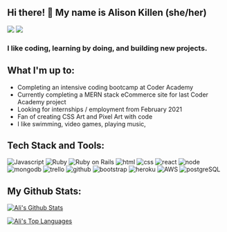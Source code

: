 ## Hi there! 👋 My name is Alison Killen (she/her)

[<img src="https://img.shields.io/badge/Twitter-1DA1F2?style=for-the-badge&logo=twitter&logoColor=white" />](https://twitter.com/alikillenit)
[<img src="https://img.shields.io/badge/LinkedIn-0077B5?style=for-the-badge&logo=linkedin&logoColor=white"/>](https://www.linkedin.com/in/alison-killen-she-her-2327a059/)


### I like coding, learning by doing, and building new projects. 

## What I'm up to:

- Completing an intensive coding bootcamp at Coder Academy
- Currently completing a MERN stack eCommerce site for last Coder Academy project
- Looking for internships / employment from February 2021
- Fan of creating CSS Art and Pixel Art with code
- I like swimming, video games, playing music, 


## Tech Stack and Tools:
<img src="https://img.icons8.com/dusk/64/000000/javascript.png" alt="Javascript"/>
<img src="https://img.icons8.com/color/48/000000/ruby-programming-language.png" alt="Ruby"/>
<img src="https://seeklogo.com/images/R/ruby-on-rails-logo-95951CC5FB-seeklogo.com.png" alt="Ruby on Rails"/>
<img src="https://img.icons8.com/nolan/64/html-filetype.png" alt="html" />
<img src="https://img.icons8.com/nolan/96/css-filetype.png" alt="css" />
<img src="https://img.icons8.com/plasticine/100/000000/react.png" alt="react"/>
<img src="https://img.icons8.com/color/96/000000/nodejs.png" alt="node"/>
<img src="https://img.icons8.com/color/48/000000/mongodb.png" alt="mongodb"/>


<img src="https://img.icons8.com/color/96/000000/trello.png" alt="trello" />
<img src="https://img.icons8.com/bubbles/100/000000/github.png" alt="github"/>
<img src="https://img.icons8.com/color/96/000000/bootstrap.png" alt="bootstrap"/>
<img src="https://img.icons8.com/color/48/000000/heroku.png" alt="heroku"/>
<img src="https://img.icons8.com/color/96/000000/amazon-web-services.png" alt="AWS" />
<img src="https://img.icons8.com/ios-filled/100/000000/postgreesql.png" alt="postgreSQL" />



## My Github Stats:

[![Ali's Github Stats](https://github-readme-stats.vercel.app/api?username=alikillen)](https://github.com/alikillen/github-readme-stats)

[![Ali's Top Languages](https://github-readme-stats.vercel.app/api/top-langs/?username=alikillen&layout=compact)](https://github.com/alikillen/github-readme-stats)

<!--
**alikillen/alikillen** is a ✨ _special_ ✨ repository because its `README.md` (this file) appears on your GitHub profile.

Here are some ideas to get you started:

- 🔭 I’m currently working on ...
- 🌱 I’m currently learning ...
- 👯 I’m looking to collaborate on ...
- 🤔 I’m looking for help with ...
- 💬 Ask me about ...
- 📫 How to reach me: ...
- 😄 Pronouns: ...
- ⚡ Fun fact: ...
-->
